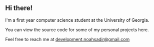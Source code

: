 ## Hi there!

I'm a first year computer science student at the University of Georgia.

You can view the source code for some of my personal projects here.

Feel free to reach me at development.noahsadir@gmail.com
